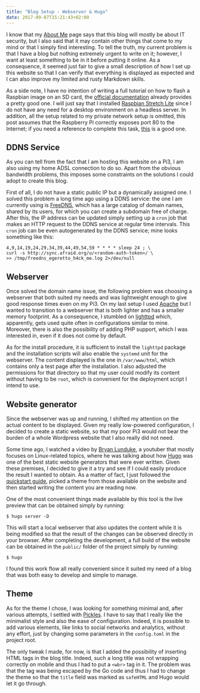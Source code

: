 ```yaml
---
title: "Blog Setup - Webserver & Hugo"
date: 2017-09-07T15:21:43+02:00
---
```


I know that my [About Me](/about/) page says that this blog will mostly be
about IT security, but I also said that it may contain other things that come
to my mind or that I simply find interesting. To tell the truth, my current
problem is that I have a blog but nothing extremely urgent to write on it;
however, I want at least something to be in it before putting it online. As a
consequence, it seemed just fair to give a small description of how I set up
this website so that I can verify that everything is displayed as expected and
I can also improve my limited and rusty Markdown skills.

As a side note, I have no intention of writing a full tutorial on how to flash
a Raspbian image on an SD card, the [official documentation][raspbian_install]
already provides a pretty good one. I will just say that I installed [Raspbian
Stretch Lite][raspbian] since I do not have any need for a desktop environment
on a headless server. In addition, all the setup related to my private network
setup is omitted, this post assumes that the Raspberry Pi correctly exposes
port 80 to the Internet; if you need a reference to complete this task,
[this][network_setup] is a good one.

[raspbian_install]: https://www.raspberrypi.org/documentation/installation/installing-images/linux.md
[raspbian]: https://www.raspberrypi.org/downloads/raspbian/
[network_setup]: http://www.penguintutor.com/linux/light-webserver

## DDNS Service

As you can tell from the fact that I am hosting this website on a Pi3, I am also
using my home ADSL connection to do so. Apart from the obvious bandwidth
problems, this imposes some constraints on the solutions I could adopt to create
this blog.

First of all, I do not have a static public IP but a dynamically assigned one.
I solved this problem a long time ago using a DDNS service: the one I am
currently using is [FreeDNS][freedns], which has a large catalog of domain
names, shared by its users, for which you can create a subdomain free of
charge. After this, the IP address can be updated simply setting up a `cron`
job that makes an HTTP request to the DDNS service at regular time intervals.
This `cron` job can be even autogenerated by the DDNS service; mine looks
something like this:

	4,9,14,19,24,29,34,39,44,49,54,59 * * * * sleep 24 ; \
	curl -s http://sync.afraid.org/u/<random-auth-token>/ \
	>> /tmp/freedns_egeretto_h4ck_me.log 2>/dev/null

[freedns]: https://freedns.afraid.org/

## Webserver

Once solved the domain name issue, the following problem was choosing a
webserver that both suited my needs and was lightweight enough to give good
response times even on my Pi3. On my last setup I used [Apache][apache] but I
wanted to transition to a webserver that is both lighter and has a smaller
memory footprint. As a consequence, I stumbled on [lighttpd][lighttpd] which,
apparently, gets used quite often in configurations similar to mine. Moreover,
there is also the possibility of adding PHP support, which I was interested in,
even if it does not come by default.

As for the install procedure, it is sufficient to install the `lighttpd` package
and the installation scripts will also enable the `systemd` unit for the
webserver. The content displayed is the one in `/var/www/html`, which contains
only a test page after the installation. I also adjusted the permissions for
that directory so that my user could modify its content without having to be
`root`, which is convenient for the deployment script I intend to use.

[apache]: https://www.apache.org/
[lighttpd]: https://www.lighttpd.net/

## Website generator

Since the webserver was up and running, I shifted my attention on the actual
content to be displayed. Given my really low-powered configuration, I decided to
create a static website, so that my poor Pi3 would not bear the burden of a
whole Wordpress website that I also really did not need.

Some time ago, I watched a video by [Bryan Lunduke][lunduke], a youtuber that
mostly focuses on Linux-related topics, where he was talking about how
[Hugo][hugo] was one of the best static website generators that were ever
written.  Given these premises, I decided to give it a try and see if I could
easily produce the result I wanted to obtain. As a matter of fact, I just
followed the [quickstart guide][hugo_quickstart], picked a theme from those
available on the website and then started writing the content you are reading
now.

One of the most convenient things made available by this tool is the live
preview that can be obtained simply by running:

	$ hugo server -D

This will start a local webserver that also updates the content while it is
being modified so that the result of the changes can be observed directly in
your browser. After completing the development, a full build of the website can
be obtained in the `public/` folder of the project simply by running:

	$ hugo

I found this work flow all really convenient since it suited my need of a blog
that was both easy to develop and simple to manage.

[lunduke]: http://lunduke.com/
[hugo]: https://gohugo.io/getting-started/quick-start/
[hugo_quickstart]: https://gohugo.io/getting-started/quick-start/

## Theme

As for the theme I chose, I was looking for something minimal and, after various
attempts, I settled with [Pickles][pickles]. I have to say that I really like the
minimalist style and also the ease of configuration. Indeed, it is possible to
add various elements, like links to social networks and analytics, without any
effort, just by changing some parameters in the `config.toml` in the project
root.

The only tweak I made, for now, is that I added the possibility of inserting
HTML tags in the blog title. Indeed, such a long title was not wrapping
correctly on mobile and thus I had to put a `<wbr>` tag in it. The problem was
that the tag was being escaped by the Go code and thus I had to change the theme
so that the `title` field was marked as `safeHTML` and Hugo would let it go
through.

[pickles]: https://themes.gohugo.io/hugo_theme_pickles/
